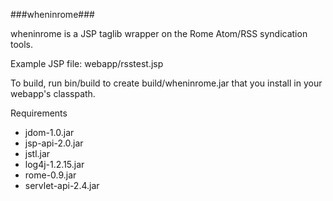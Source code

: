 ###wheninrome###

wheninrome is a JSP taglib wrapper on the Rome Atom/RSS syndication tools.


Example JSP file:
    webapp/rsstest.jsp

To build, run
    bin/build 
to create 
    build/wheninrome.jar
that you install in your webapp's classpath.

Requirements

- jdom-1.0.jar
- jsp-api-2.0.jar
- jstl.jar
- log4j-1.2.15.jar
- rome-0.9.jar
- servlet-api-2.4.jar
